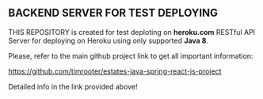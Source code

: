 ## BACKEND SERVER FOR TEST DEPLOYING
THIS REPOSITORY is created for test deploting on **heroku.com**
RESTful API Server for deploying on Heroku using only supported **Java 8**.

Please, refer to the main github project link to get all important information: 

https://github.com/timrooter/estates-java-spring-react-js-project

Detailed info in the link provided above!
